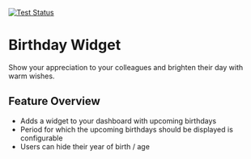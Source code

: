 [![Test Status](https://github.com/humhub-contrib/birthday/workflows/PHP%20Codeception%20Tests/badge.svg)](https://github.com/humhub-contrib/birthday/actions)

# Birthday Widget

Show your appreciation to your colleagues and brighten their day with warm wishes.

## Feature Overview

- Adds a widget to your dashboard with upcoming birthdays
- Period for which the upcoming birthdays should be displayed is configurable
- Users can hide their year of birth / age